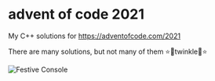 ﻿# advent of code 2021

My C++ solutions for https://adventofcode.com/2021

There are many solutions, but not many of them ⭐🌟twinkle🌟⭐

![Festive Console](https://github.com/TheRealMolen/adventofcode2018/raw/master/sparkle.gif)


